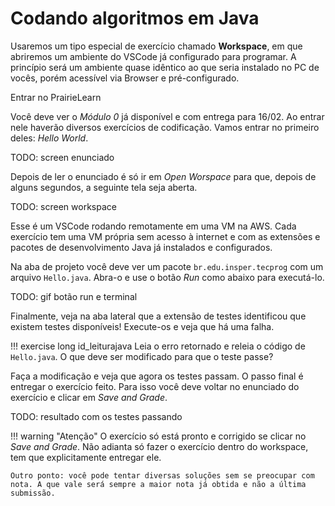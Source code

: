 # Codando algoritmos em Java

Usaremos um tipo especial de exercício chamado **Workspace**, em que abriremos um ambiente do VSCode já configurado para programar. A princípio será um ambiente quase idêntico ao que seria instalado no PC de vocês, porém acessível via Browser e pré-configurado. 


<ah-button primary href="https://us.prairielearn.com/pl/course_instance/TODO">Entrar no PrairieLearn</ah-button>

Você deve ver o *Módulo 0* já disponível e com entrega para 16/02. Ao entrar nele haverão diversos exercícios de codificação. Vamos entrar no primeiro deles: *Hello World*.

TODO: screen enunciado

Depois de ler o enunciado é só ir em *Open Worspace* para que, depois de alguns segundos, a seguinte tela seja aberta.

TODO: screen workspace

Esse é um VSCode rodando remotamente em uma VM na AWS. Cada exercício tem uma VM própria sem acesso à internet e com as extensões e pacotes de desenvolvimento Java já instalados e configurados. 

Na aba de projeto você deve ver um pacote `br.edu.insper.tecprog` com um arquivo `Hello.java`. Abra-o e use o botão *Run* como abaixo para executá-lo.

TODO: gif botão run e terminal

Finalmente, veja na aba lateral que a extensão de testes identificou que existem testes disponíveis! Execute-os e veja que há uma falha. 

!!! exercise long id_leiturajava
    Leia o erro retornado e releia o código de `Hello.java`. O que deve ser modificado para que o teste passe?

Faça a modificação e veja que agora os testes passam. O passo final é entregar o exercício feito. Para isso você deve voltar no enunciado do exercício e clicar em *Save and Grade*.

TODO: resultado com os testes passando

!!! warning "Atenção"
    O exercício só está pronto e corrigido se clicar no *Save and Grade*. Não adianta só fazer o exercício dentro do workspace, tem que explicitamente entregar ele.

    Outro ponto: você pode tentar diversas soluções sem se preocupar com nota. A que vale será sempre a maior nota já obtida e não a última submissão.
